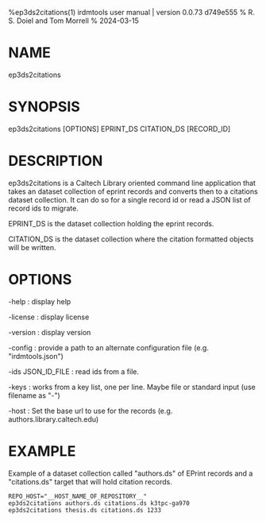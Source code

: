 %ep3ds2citations(1) irdmtools user manual | version 0.0.73 d749e555
% R. S. Doiel and Tom Morrell
% 2024-03-15

# NAME

ep3ds2citations

# SYNOPSIS

ep3ds2citations [OPTIONS] EPRINT_DS CITATION_DS [RECORD_ID]

# DESCRIPTION

ep3ds2citations is a Caltech Library oriented command line application
that takes an dataset collection of eprint records and converts then
to a citations dataset collection. It can do so for a single record id
or read a JSON list of record ids to migrate.

EPRINT_DS is the dataset collection holding the eprint records.

CITATION_DS is the dataset collection where the citation formatted
objects will be written.

# OPTIONS

-help
: display help

-license
: display license

-version
: display version

-config
: provide a path to an alternate configuration file (e.g. "irdmtools.json")

-ids JSON_ID_FILE
: read ids from a file.

-keys
: works from a key list, one per line. Maybe file or standard input (use filename as "-")

-host
: Set the base url to use for the records (e.g. authors.library.caltech.edu)

# EXAMPLE

Example of a dataset collection called "authors.ds" of EPrint records
and a "citations.ds" target that will hold citation records.

~~~shell
REPO_HOST="__HOST_NAME_OF_REPOSITORY__"
ep3ds2citations authors.ds citations.ds k3tpc-ga970
ep3ds2citations thesis.ds citations.ds 1233
~~~


